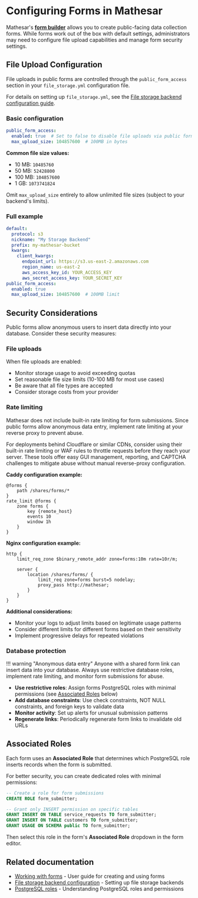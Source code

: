 # Configuring Forms in Mathesar

Mathesar's [**form builder**](../user-guide/forms.md) allows you to create public-facing data collection forms. While forms work out of the box with default settings, administrators may need to configure file upload capabilities and manage form security settings.

## File Upload Configuration

File uploads in public forms are controlled through the `public_form_access` section in your `file_storage.yml` configuration file.

For details on setting up `file_storage.yml`, see the [File storage backend configuration guide](./file-backend-config.md).

### Basic configuration

```yaml
public_form_access:
  enabled: true  # Set to false to disable file uploads via public forms
  max_upload_size: 104857600  # 100MB in bytes
```

**Common file size values:**

- 10 MB: `10485760`
- 50 MB: `52428800`
- 100 MB: `104857600`
- 1 GB: `1073741824`

Omit `max_upload_size` entirely to allow unlimited file sizes (subject to your backend's limits).

### Full example

```yaml
default:
  protocol: s3
  nickname: "My Storage Backend"
  prefix: my-mathesar-bucket
  kwargs:
    client_kwargs:
      endpoint_url: https://s3.us-east-2.amazonaws.com
      region_name: us-east-2
      aws_access_key_id: YOUR_ACCESS_KEY
      aws_secret_access_key: YOUR_SECRET_KEY
public_form_access:
  enabled: true
  max_upload_size: 104857600  # 100MB limit
```

## Security Considerations

Public forms allow anonymous users to insert data directly into your database. Consider these security measures:

### File uploads

When file uploads are enabled:

- Monitor storage usage to avoid exceeding quotas
- Set reasonable file size limits (10-100 MB for most use cases)
- Be aware that all file types are accepted
- Consider storage costs from your provider

### Rate limiting

Mathesar does not include built-in rate limiting for form submissions. Since public forms allow anonymous data entry, implement rate limiting at your reverse proxy to prevent abuse.

For deployments behind Cloudflare or similar CDNs, consider using their built-in rate limiting or WAF rules to throttle requests before they reach your server. These tools offer easy GUI management, reporting, and CAPTCHA challenges to mitigate abuse without manual reverse-proxy configuration.


**Caddy configuration example:**

```caddyfile
@forms {
    path /shares/forms/*
}
rate_limit @forms {
    zone forms {
        key {remote_host}
        events 10
        window 1h
    }
}
```

**Nginx configuration example:**

```nginx
http {
    limit_req_zone $binary_remote_addr zone=forms:10m rate=10r/m;

    server {
        location /shares/forms/ {
            limit_req zone=forms burst=5 nodelay;
            proxy_pass http://mathesar;
        }
    }
}
```

**Additional considerations:**

- Monitor your logs to adjust limits based on legitimate usage patterns
- Consider different limits for different forms based on their sensitivity
- Implement progressive delays for repeated violations

### Database protection

!!! warning "Anonymous data entry"
    Anyone with a shared form link can insert data into your database. Always use restrictive database roles, implement rate limiting, and monitor form submissions for abuse.

- **Use restrictive roles**: Assign forms PostgreSQL roles with minimal permissions (see [Associated Roles](#associated-roles) below)
- **Add database constraints**: Use check constraints, NOT NULL constraints, and foreign keys to validate data
- **Monitor activity**: Set up alerts for unusual submission patterns
- **Regenerate links**: Periodically regenerate form links to invalidate old URLs

## Associated Roles

Each form uses an **Associated Role** that determines which PostgreSQL role inserts records when the form is submitted.

For better security, you can create dedicated roles with minimal permissions:

```sql
-- Create a role for form submissions
CREATE ROLE form_submitter;

-- Grant only INSERT permission on specific tables
GRANT INSERT ON TABLE service_requests TO form_submitter;
GRANT INSERT ON TABLE customers TO form_submitter;
GRANT USAGE ON SCHEMA public TO form_submitter;
```

Then select this role in the form's **Associated Role** dropdown in the form editor.

## Related documentation

- [Working with forms](../user-guide/forms.md) - User guide for creating and using forms
- [File storage backend configuration](./file-backend-config.md) - Setting up file storage backends
- [PostgreSQL roles](../user-guide/roles.md) - Understanding PostgreSQL roles and permissions
